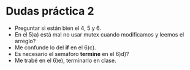 # Dudas práctica 2

-   Preguntar si están bien el 4, 5 y 6.
-   En el 5)a) está mal no usar mutex cuando modificamos y leemos el arreglo?
-   Me confunde lo del **if** en el 6)c).
-   Es necesario el semáforo **termine** en el 6)d)?
-   Me trabé en el 6)e), terminarlo en clase.
